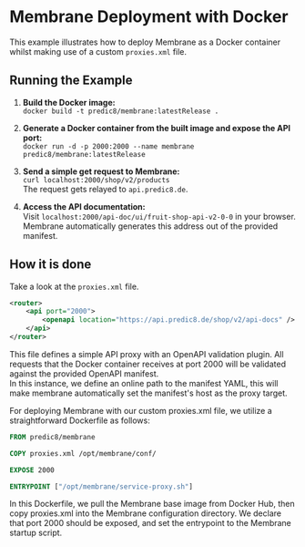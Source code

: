 # Membrane Deployment with Docker

This example illustrates how to deploy Membrane as a Docker container whilst making use of a custom `proxies.xml` file.

## Running the Example

1. **Build the Docker image:**  
	`docker build -t predic8/membrane:latestRelease .`


2. **Generate a Docker container from the built image and expose the API port:**  
    `docker run -d -p 2000:2000 --name membrane predic8/membrane:latestRelease`


3. **Send a simple get request to Membrane:**  
    `curl localhost:2000/shop/v2/products`  
   The request gets relayed to `api.predic8.de`.


4. **Access the API documentation:**  
    Visit `localhost:2000/api-doc/ui/fruit-shop-api-v2-0-0` in your browser.  
    Membrane automatically generates this address out of the provided manifest.

## How it is done

Take a look at the `proxies.xml` file.

```xml
<router>
    <api port="2000">
        <openapi location="https://api.predic8.de/shop/v2/api-docs" />
    </api>
</router>
```
This file defines a simple API proxy with an OpenAPI validation plugin. All requests that the Docker container receives at port 2000 will be validated against the provided OpenAPI manifest.  
In this instance, we define an online path to the manifest YAML, this will make membrane automatically set the manifest's host as the proxy target.

For deploying Membrane with our custom proxies.xml file, we utilize a straightforward Dockerfile as follows:

```Dockerfile
FROM predic8/membrane

COPY proxies.xml /opt/membrane/conf/

EXPOSE 2000

ENTRYPOINT ["/opt/membrane/service-proxy.sh"]
```

In this Dockerfile, we pull the Membrane base image from Docker Hub, then copy proxies.xml into the Membrane configuration directory. We declare that port 2000 should be exposed, and set the entrypoint to the Membrane startup script.